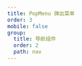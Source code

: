 ```yaml
---
title: PopMenu 弹出菜单
order: 3
mobile: false
group:
  title: 导航组件
  order: 2
  path: nav
---
```


<code src="../demo/PopMenu.jsx"></code>
<API src="../src/PopMenu.tsx"></API>
